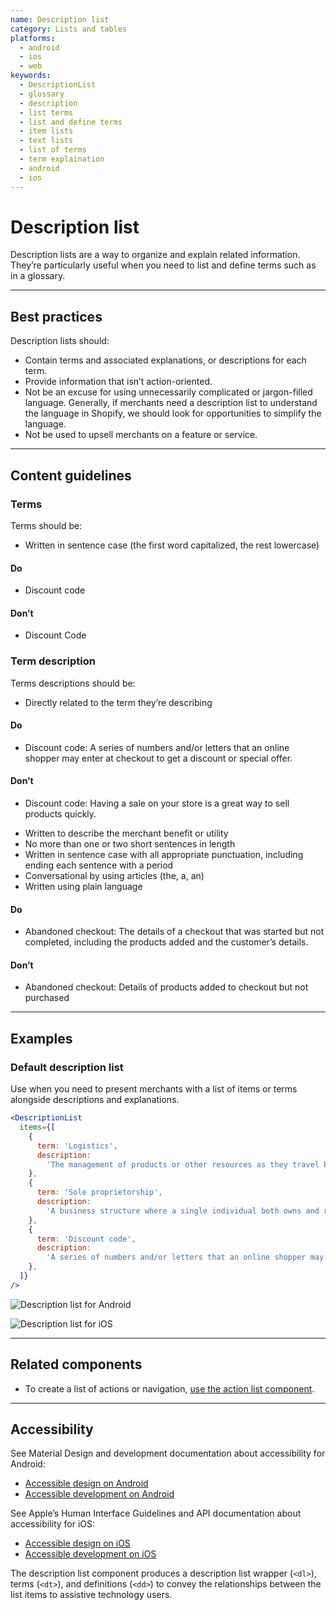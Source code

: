 ```yaml
---
name: Description list
category: Lists and tables
platforms:
  - android
  - ios
  - web
keywords:
  - DescriptionList
  - glossary
  - description
  - list terms
  - list and define terms
  - item lists
  - text lists
  - list of terms
  - term explaination
  - android
  - ios
---
```


# Description list

Description lists are a way to organize and explain related information.
They’re particularly useful when you need to list and define terms such as in a
glossary.

---

## Best practices

Description lists should:

- Contain terms and associated explanations, or descriptions for each term.
- Provide information that isn’t action-oriented.
- Not be an excuse for using unnecessarily complicated or jargon-filled
  language. Generally, if merchants need a description list to understand the
  language in Shopify, we should look for opportunities to simplify the language.
- Not be used to upsell merchants on a feature or service.

---

## Content guidelines

### Terms

Terms should be:

- Written in sentence case (the first word capitalized, the rest lowercase)

<!-- usagelist -->

#### Do

- Discount code

#### Don’t

- Discount Code

<!-- end -->

### Term description

Terms descriptions should be:

- Directly related to the term they’re describing

<!-- usagelist -->

#### Do

- Discount code: A series of numbers and/or letters that an online shopper may enter at checkout
  to get a discount or special offer.

#### Don’t

- Discount code: Having a sale on your store is a great way to sell products quickly.

<!-- end -->

- Written to describe the merchant benefit or utility
- No more than one or two short sentences in length
- Written in sentence case with all appropriate punctuation, including ending
  each sentence with a period
- Conversational by using articles (the, a, an)
- Written using plain language

<!-- usagelist -->

#### Do

- Abandoned checkout: The details of a checkout that was started but not completed, including the
  products added and the customer’s details.

#### Don’t

- Abandoned checkout: Details of products added to checkout but not purchased

<!-- end -->

---

## Examples

### Default description list

Use when you need to present merchants with a list of items or terms alongside descriptions and explanations.

```jsx
<DescriptionList
  items={[
    {
      term: 'Logistics',
      description:
        'The management of products or other resources as they travel between a point of origin and a destination.',
    },
    {
      term: 'Sole proprietorship',
      description:
        'A business structure where a single individual both owns and runs the company.',
    },
    {
      term: 'Discount code',
      description:
        'A series of numbers and/or letters that an online shopper may enter at checkout to get a discount or special offer.',
    },
  ]}
/>
```

<!-- content-for: android -->

![Description list for Android](/public_images/components/DescriptionList/android/default@2x.png)

<!-- /content-for -->

<!-- content-for: ios -->

![Description list for iOS](/public_images/components/DescriptionList/ios/default@2x.png)

<!-- /content-for -->

---

## Related components

- To create a list of actions or navigation, [use the action list component](/components/actions/action-list).

---

## Accessibility

<!-- content-for: android -->

See Material Design and development documentation about accessibility for Android:

- [Accessible design on Android](https://material.io/design/usability/accessibility.html)
- [Accessible development on Android](https://developer.android.com/guide/topics/ui/accessibility/)

<!-- /content-for -->

<!-- content-for: ios -->

See Apple’s Human Interface Guidelines and API documentation about accessibility for iOS:

- [Accessible design on iOS](https://developer.apple.com/design/human-interface-guidelines/ios/app-architecture/accessibility/)
- [Accessible development on iOS](https://developer.apple.com/accessibility/ios/)

<!-- /content-for -->

<!-- content-for: web -->

The description list component produces a description list wrapper (`<dl>`), terms (`<dt>`), and definitions (`<dd>`) to convey the relationships between the list items to assistive technology users.

<!-- /content-for -->
